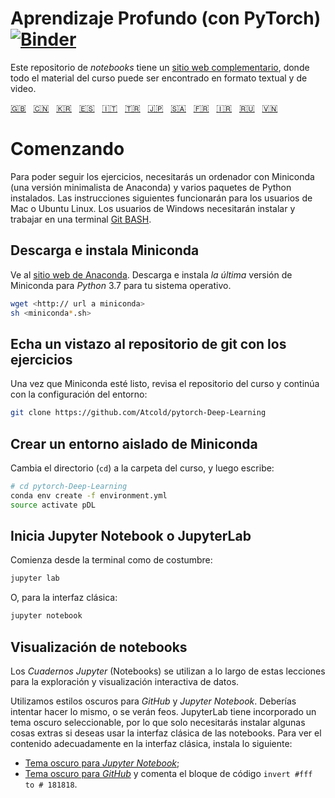 <!-- Deep Learning (with PyTorch)
-->
# Aprendizaje Profundo (con PyTorch) [![Binder](https://mybinder.org/badge_logo.svg)](https://mybinder.org/v2/gh/Atcold/pytorch-Deep-Learning/master)

<!-- This notebook repository now has a [companion website](https://atcold.github.io/pytorch-Deep-Learning/), where all the course material can be found in video and textual format.
-->
Este repositorio de *notebooks* tiene un [sitio web complementario](https://atcold.github.io/pytorch-Deep-Learning/es/), donde todo el material del curso puede ser encontrado en formato textual y de video.

<!-- English - Mandarin - Korean - Spanish - Italian - Turkish - Japanese - Arabic - French - Farsi - Russian - Vietnamese -->
[🇬🇧](https://github.com/Atcold/pytorch-Deep-Learning/blob/master/README.md) &nbsp; [🇨🇳](https://github.com/Atcold/pytorch-Deep-Learning/blob/master/docs/zh/README-ZH.md) &nbsp; [🇰🇷](https://github.com/Atcold/pytorch-Deep-Learning/blob/master/docs/ko/README-KO.md) &nbsp; [🇪🇸](https://github.com/Atcold/pytorch-Deep-Learning/blob/master/docs/es/README-ES.md) &nbsp; [🇮🇹](https://github.com/Atcold/pytorch-Deep-Learning/blob/master/docs/it/README-IT.md) &nbsp; [🇹🇷](https://github.com/Atcold/pytorch-Deep-Learning/blob/master/docs/tr/README-TR.md) &nbsp; [🇯🇵](https://github.com/Atcold/pytorch-Deep-Learning/blob/master/docs/ja/README-JA.md) &nbsp; [🇸🇦](https://github.com/Atcold/pytorch-Deep-Learning/blob/master/docs/ar/README-AR.md) &nbsp; [🇫🇷](https://github.com/Atcold/pytorch-Deep-Learning/blob/master/docs/fr/README-FR.md) &nbsp; [🇮🇷](https://github.com/Atcold/pytorch-Deep-Learning/blob/master/docs/fa/README-FA.md) &nbsp; [🇷🇺](https://github.com/Atcold/pytorch-Deep-Learning/blob/master/docs/ru/README-RU.md) &nbsp; [🇻🇳](https://github.com/Atcold/pytorch-Deep-Learning/blob/master/docs/vi/README-VI.md)

<!-- Getting started
-->
# Comenzando

<!-- To be able to follow the exercises, you are going to need a laptop with Miniconda (a minimal version of Anaconda) and several Python packages installed.
The following instruction would work as is for Mac or Ubuntu Linux users, Windows users would need to install and work in the [Git BASH](https://gitforwindows.org/) terminal.
-->
Para poder seguir los ejercicios, necesitarás un ordenador con Miniconda (una versión minimalista de Anaconda) y varios paquetes de Python instalados.
Las instrucciones siguientes funcionarán para los usuarios de Mac o Ubuntu Linux. Los usuarios de Windows necesitarán instalar y trabajar en una terminal [Git BASH](https://gitforwindows.org/).

<!-- Download and install Miniconda
-->
## Descarga e instala Miniconda

<!-- Please go to the [Anaconda website](https://conda.io/miniconda.html).
Download and install *the latest* Miniconda version for *Python* 3.7 for your operating system.
-->
Ve al [sitio web de Anaconda](https://conda.io/miniconda.html).
Descarga e instala *la última* versión de Miniconda para *Python* 3.7 para tu sistema operativo.

<!-- wget <http:// link to miniconda>
-->
```bash
wget <http:// url a miniconda>
sh <miniconda*.sh>
```

<!-- Check-out the git repository with the exercise
-->
## Echa un vistazo al repositorio de git con los ejercicios

<!-- nce Miniconda is ready, checkout the course repository and proceed with setting up the environment:
-->
Una vez que Miniconda esté listo, revisa el repositorio del curso y continúa con la configuración del entorno:

```bash
git clone https://github.com/Atcold/pytorch-Deep-Learning
```

<!-- Create isolated Miniconda environment
-->
## Crear un entorno aislado de Miniconda

<!-- Change directory (`cd`) into the course folder, then type:
-->
Cambia el directorio (`cd`) a la carpeta del curso, y luego escribe:

```bash
# cd pytorch-Deep-Learning
conda env create -f environment.yml
source activate pDL
```

<!-- Start Jupyter Notebook or JupyterLab
-->
## Inicia Jupyter Notebook o JupyterLab

<!-- Start from terminal as usual:
-->
Comienza desde la terminal como de costumbre:

```bash
jupyter lab
```

<!-- Or, for the classic interface:
-->
O, para la interfaz clásica:

```bash
jupyter notebook
```

<!-- Notebooks visualisation
-->
## Visualización de notebooks

<!-- *Jupyter Notebooks* are used throughout these lectures for interactive data exploration and visualisation.
-->
Los *Cuadernos Jupyter* (Notebooks) se utilizan a lo largo de estas lecciones para la exploración y visualización interactiva de datos.

<!-- We use dark styles for both *GitHub* and *Jupyter Notebook*.
You should try to do the same, or they will look ugly.
JupyterLab has a built-in selectable dark theme, so you only need to install something if you want to use the classic notebook interface.
To see the content appropriately in the classic interface install the following:
-->
Utilizamos estilos oscuros para *GitHub* y *Jupyter Notebook*.
Deberías intentar hacer lo mismo, o se verán feos.
JupyterLab tiene incorporado un tema oscuro seleccionable, por lo que solo necesitarás instalar algunas cosas extras si deseas usar la interfaz clásica de las notebooks.
Para ver el contenido adecuadamente en la interfaz clásica, instala lo siguiente:

<!--  - [*Jupyter Notebook* dark theme](https://userstyles.org/styles/153443/jupyter-notebook-dark);
 - [*GitHub* dark theme](https://userstyles.org/styles/37035/github-dark) and comment out the `invert #fff to #181818` code block.
-->
 - [Tema oscuro para *Jupyter Notebook*](https://userstyles.org/styles/153443/jupyter-notebook-dark);
 - [Tema oscuro para *GitHub*](https://userstyles.org/styles/37035/github-dark) y comenta el bloque de código `invert #fff to # 181818`.
